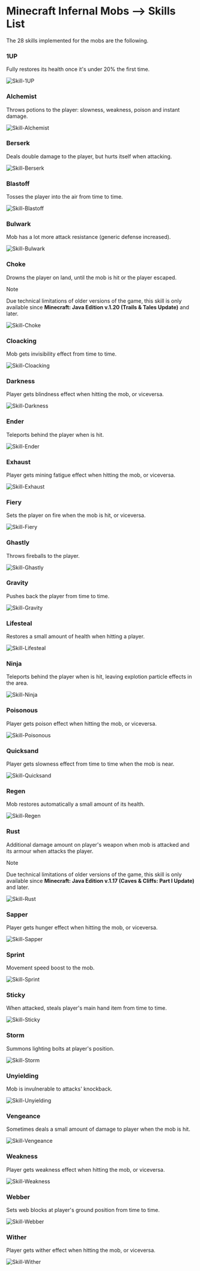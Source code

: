 # Minecraft Infernal Mobs --> Skills List

The 28 skills implemented for the mobs are the following.

### 1UP

Fully restores its health once it's under 20% the first time.

![Skill-1UP](/src/img/skills/1up.gif)

### Alchemist

Throws potions to the player: slowness, weakness, poison and instant damage.

![Skill-Alchemist](/src/img/skills/alchemist.gif)

### Berserk

Deals double damage to the player, but hurts itself when attacking.

![Skill-Berserk](/src/img/skills/berserk.gif)

### Blastoff

Tosses the player into the air from time to time.

![Skill-Blastoff](/src/img/skills/blastoff.gif)

### Bulwark

Mob has a lot more attack resistance (generic defense increased).

![Skill-Bulwark](/src/img/skills/bulwark.gif)

### Choke

Drowns the player on land, until the mob is hit or the player escaped.

> [!NOTE]
> Due technical limitations of older versions of the game, this skill is only available since **Minecraft: Java Edition v.1.20 (Trails & Tales Update)** and later.

![Skill-Choke](/src/img/skills/choke.gif)

### Cloacking

Mob gets invisibility effect from time to time.

![Skill-Cloacking](/src/img/skills/cloacking.gif)

### Darkness

Player gets blindness effect when hitting the mob, or viceversa.

![Skill-Darkness](/src/img/skills/darkness.gif)

### Ender

Teleports behind the player when is hit.

![Skill-Ender](/src/img/skills/ender.gif)

### Exhaust

Player gets mining fatigue effect when hitting the mob, or viceversa.

![Skill-Exhaust](/src/img/skills/exhaust.gif)

### Fiery

Sets the player on fire when the mob is hit, or viceversa.

![Skill-Fiery](/src/img/skills/fiery.gif)

### Ghastly

Throws fireballs to the player.

![Skill-Ghastly](/src/img/skills/ghastly.gif)

### Gravity

Pushes back the player from time to time.

![Skill-Gravity](/src/img/skills/gravity.gif)

### Lifesteal

Restores a small amount of health when hitting a player.

![Skill-Lifesteal](/src/img/skills/lifesteal.gif)

### Ninja

Teleports behind the player when is hit, leaving explotion particle effects in the area.

![Skill-Ninja](/src/img/skills/ninja.gif)

### Poisonous

Player gets poison effect when hitting the mob, or viceversa.

![Skill-Poisonous](/src/img/skills/poisonous.gif)

### Quicksand

Player gets slowness effect from time to time when the mob is near.

![Skill-Quicksand](/src/img/skills/quicksand.gif)

### Regen

Mob restores automatically a small amount of its health.

![Skill-Regen](/src/img/skills/regen.gif)

### Rust

Additional damage amount on player's weapon when mob is attacked and its armour when attacks the player.

> [!NOTE]
> Due technical limitations of older versions of the game, this skill is only available since **Minecraft: Java Edition v.1.17 (Caves & Cliffs: Part I Update)** and later.

![Skill-Rust](/src/img/skills/rust.gif)

### Sapper

Player gets hunger effect when hitting the mob, or viceversa.

![Skill-Sapper](/src/img/skills/sapper.gif)

### Sprint

Movement speed boost to the mob.

![Skill-Sprint](/src/img/skills/sprint.gif)

### Sticky

When attacked, steals player's main hand item from time to time.

![Skill-Sticky](/src/img/skills/sticky.gif)

### Storm

Summons lighting bolts at player's position.

![Skill-Storm](/src/img/skills/storm.gif)

### Unyielding

Mob is invulnerable to attacks' knockback.

![Skill-Unyielding](/src/img/skills/unyielding.gif)

### Vengeance

Sometimes deals a small amount of damage to player when the mob is hit.

![Skill-Vengeance](/src/img/skills/vengeance.gif)

### Weakness

Player gets weakness effect when hitting the mob, or viceversa.

![Skill-Weakness](/src/img/skills/weakness.gif)

### Webber

Sets web blocks at player's ground position from time to time.

![Skill-Webber](/src/img/skills/webber.gif)

### Wither

Player gets wither effect when hitting the mob, or viceversa.

![Skill-Wither](/src/img/skills/wither.gif)
